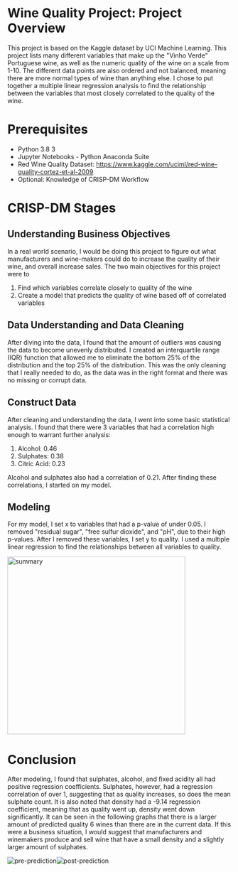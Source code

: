 # Wine Quality Project: Project Overview
This project is based on the Kaggle dataset by UCI Machine Learning. This project lists many different variables that make up the "Vinho Verde" Portuguese wine, as well as the numeric quality of the wine on a scale from 1-10. The different data points are also ordered and not balanced, meaning there are more normal types of wine than anything else. I chose to put together a multiple linear regression analysis to find the relationship between the variables that most closely correlated to the quality of the wine.

# Prerequisites 
* Python 3.8 3 
* Jupyter Notebooks - Python Anaconda Suite 
* Red Wine Quality Dataset: https://www.kaggle.com/uciml/red-wine-quality-cortez-et-al-2009
* Optional: Knowledge of CRISP-DM Workflow

# CRISP-DM Stages 
## Understanding Business Objectives
In a real world scenario, I would be doing this project to figure out what manufacturers and wine-makers could do to increase the quality of their wine, and overall increase sales. The two main objectives for this project were to 
1. Find which variables correlate closely to quality of the wine 
2. Create a model that predicts the quality of wine based off of correlated variables 

## Data Understanding and Data Cleaning
After diving into the data, I found that the amount of outliers was causing the data to become unevenly distributed. I created an interquartile range (IQR) function that allowed me to eliminate the bottom 25% of the distribution and the top 25% of the distribution. This was the only cleaning that I really needed to do, as the data was in the right format and there was no missing or corrupt data.

## Construct Data 
After cleaning and understanding the data, I went into some basic statistical analysis. I found that there were 3 variables that had a correlation high enough to warrant further analysis:
1. Alcohol: 0.46 
2. Sulphates: 0.38 
3. Citric Acid: 0.23 

Alcohol and sulphates also had a correlation of 0.21. After finding these correlations, I started on my model.

## Modeling
For my model, I set x to variables that had a p-value of under 0.05. I removed "residual sugar", "free sulfur dioxide", and "pH", due to their high p-values. After I removed these variables, I set y to quality. I used a multiple linear regression to find the relationships between all variables to quality. 

<img width="400" alt="summary" src="https://user-images.githubusercontent.com/65836934/85968627-33456500-b98b-11ea-8d08-2b380207b1c8.png">

# Conclusion 
After modeling, I found that sulphates, alcohol, and fixed acidity all had positive regression coefficients. Sulphates, however, had a regression correlation of over 1, suggesting that as quality increases, so does the mean sulphate count. It is also noted that density had a -9.14 regression coefficient, meaning that as quality went up, density went down significantly. It can be seen in the following graphs that there is a larger amount of predicted quality 6 wines than there are in the current data. If this were a business situation, I would suggest that manufacturers and winemakers produce and sell wine that have a small density and a slightly larger amount of sulphates.

![pre-prediction](https://user-images.githubusercontent.com/65836934/85968628-33ddfb80-b98b-11ea-8899-18c24964400b.png)![post-prediction](https://user-images.githubusercontent.com/65836934/85968629-33ddfb80-b98b-11ea-971a-6007db50c51a.png)


